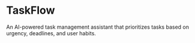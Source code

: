 # TaskFlow
An AI-powered task management assistant that prioritizes tasks based on urgency, deadlines, and user habits.
